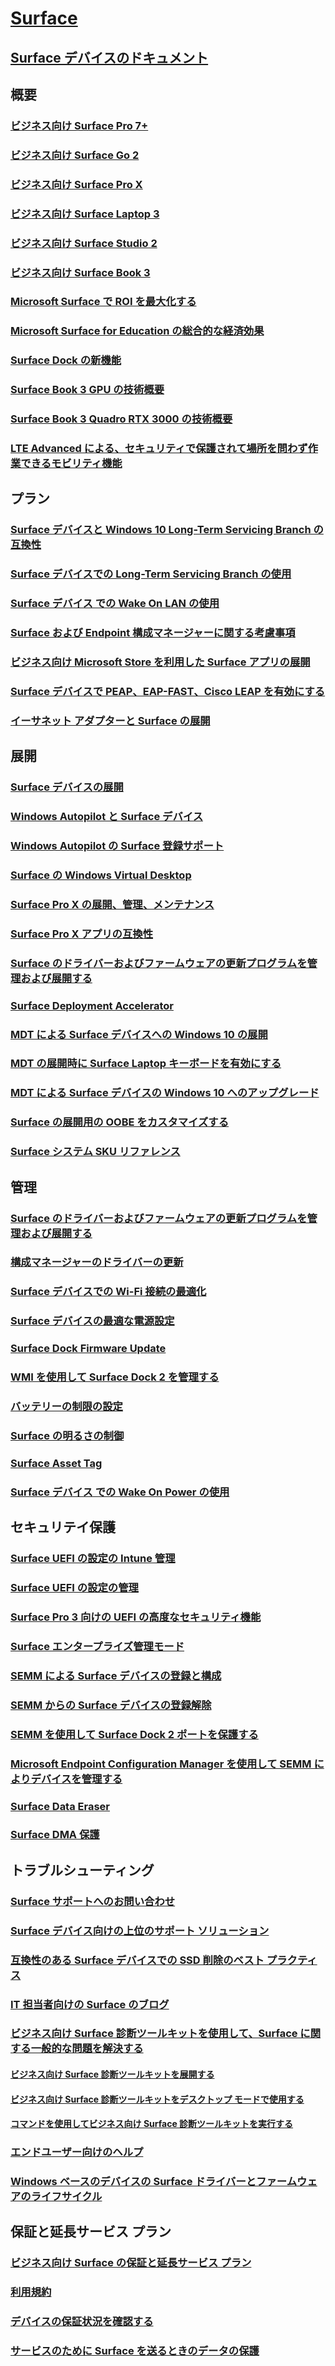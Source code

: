 # [Surface](index.yml)

## [Surface デバイスのドキュメント](get-started.yml)

## 概要

### [ビジネス向け Surface Pro 7+](https://www.microsoft.com/surface/business/surface-pro-7-plus)
### [ビジネス向け Surface Go 2](https://www.microsoft.com/surface/business/surface-go-2)
### [ビジネス向け Surface Pro X](https://www.microsoft.com/surface/business/surface-pro-x)
### [ビジネス向け Surface Laptop 3](https://www.microsoft.com/surface/business/surface-laptop-3)
### [ビジネス向け Surface Studio 2](https://www.microsoft.com/surface/business/surface-studio-2)
### [ビジネス向け Surface Book 3](https://www.microsoft.com/surface/business/surface-book-3)
### [Microsoft Surface で ROI を最大化する](forrester-tei-study.md)
### [Microsoft Surface for Education の総合的な経済効果](forrester-tei-edu-study.md)
### [Surface Dock の新機能](surface-dock-whats-new.md)
### [Surface Book 3 GPU の技術概要](surface-book-GPU-overview.md)
### [Surface Book 3 Quadro RTX 3000 の技術概要](surface-book-quadro.md)
### [LTE Advanced による、セキュリティで保護されて場所を問わず作業できるモビリティ機能](https://www.microsoft.com/surface/business/lte-laptops-and-tablets)

## プラン

### [Surface デバイスと Windows 10 Long-Term Servicing Branch の互換性](surface-device-compatibility-with-windows-10-ltsc.md)
### [Surface デバイスでの Long-Term Servicing Branch の使用](ltsb-for-surface.md)
### [Surface デバイス での Wake On LAN の使用](wake-on-lan-for-surface-devices.md)
### [Surface および Endpoint 構成マネージャーに関する考慮事項](considerations-for-surface-and-system-center-configuration-manager.md)
### [ビジネス向け Microsoft Store を利用した Surface アプリの展開](deploy-surface-app-with-windows-store-for-business.md)
### [Surface デバイスで PEAP、EAP-FAST、Cisco LEAP を有効にする](enable-peap-eap-fast-and-cisco-leap-on-surface-devices.md)
### [イーサネット アダプターと Surface の展開](ethernet-adapters-and-surface-device-deployment.md)

## 展開

### [Surface デバイスの展開](deploy.md)
### [Windows Autopilot と Surface デバイス](windows-autopilot-and-surface-devices.md)
### [Windows Autopilot の Surface 登録サポート](surface-autopilot-registration-support.md)
### [Surface の Windows Virtual Desktop](windows-virtual-desktop-surface.md)
### [Surface Pro X の展開、管理、メンテナンス](surface-pro-arm-app-management.md)
### [Surface Pro X アプリの互換性](surface-pro-arm-app-performance.md)
### [Surface のドライバーおよびファームウェアの更新プログラムを管理および展開する](manage-surface-driver-and-firmware-updates.md)
### [Surface Deployment Accelerator](microsoft-surface-deployment-accelerator.md)
### [MDT による Surface デバイスへの Windows 10 の展開](deploy-windows-10-to-surface-devices-with-mdt.md)
### [MDT の展開時に Surface Laptop キーボードを有効にする](enable-surface-keyboard-for-windows-pe-deployment.md)
### [MDT による Surface デバイスの Windows 10 へのアップグレード](upgrade-surface-devices-to-windows-10-with-mdt.md)
### [Surface の展開用の OOBE をカスタマイズする](customize-the-oobe-for-surface-deployments.md)
### [Surface システム SKU リファレンス](surface-system-sku-reference.md)

## 管理

### [Surface のドライバーおよびファームウェアの更新プログラムを管理および展開する](manage-surface-driver-and-firmware-updates.md)
### [構成マネージャーのドライバーの更新](manage-surface-driver-updates-configuration-manager.md)
### [Surface デバイスでの Wi-Fi 接続の最適化](surface-wireless-connect.md)
### [Surface デバイスの最適な電源設定](maintain-optimal-power-settings-on-Surface-devices.md)
### [Surface Dock Firmware Update](surface-dock-firmware-update.md)
### [WMI を使用して Surface Dock 2 を管理する](surface-dock2-wmi.md)
### [バッテリーの制限の設定](battery-limit.md)
### [Surface の明るさの制御](microsoft-surface-brightness-control.md)
### [Surface Asset Tag](assettag.md)
### [Surface デバイス での Wake On Power の使用](wake-on-power-for-surface.md)

## セキュリテイ保護

### [Surface UEFI の設定の Intune 管理](surface-manage-dfci-guide.md)
### [Surface UEFI の設定の管理](manage-surface-uefi-settings.md)
### [Surface Pro 3 向けの UEFI の高度なセキュリティ機能](advanced-uefi-security-features-for-surface-pro-3.md)
### [Surface エンタープライズ管理モード](surface-enterprise-management-mode.md)
### [SEMM による Surface デバイスの登録と構成](enroll-and-configure-surface-devices-with-semm.md)
### [SEMM からの Surface デバイスの登録解除](unenroll-surface-devices-from-semm.md)
### [SEMM を使用して Surface Dock 2 ポートを保護する](secure-surface-dock-ports-semm.md)
### [Microsoft Endpoint Configuration Manager を使用して SEMM によりデバイスを管理する](use-system-center-configuration-manager-to-manage-devices-with-semm.md)
### [Surface Data Eraser](microsoft-surface-data-eraser.md)
### [Surface DMA 保護](dma-protect.md)

## トラブルシューティング
### [Surface サポートへのお問い合わせ](contact-surface-support.md)
### [Surface デバイス向けの上位のサポート ソリューション](support-solutions-surface.md)
### [互換性のある Surface デバイスでの SSD 削除のベスト プラクティス](surface-ssd-removal-guide.md)
### [IT 担当者向けの Surface のブログ](https://techcommunity.microsoft.com/t5/surface-it-pro-blog/bg-p/SurfaceITPro)
### [ビジネス向け Surface 診断ツールキットを使用して、Surface に関する一般的な問題を解決する](surface-diagnostic-toolkit-for-business-intro.md)
#### [ビジネス向け Surface 診断ツールキットを展開する](surface-diagnostic-toolkit-business.md)
#### [ビジネス向け Surface 診断ツールキットをデスクトップ モードで使用する](surface-diagnostic-toolkit-desktop-mode.md)
#### [コマンドを使用してビジネス向け Surface 診断ツールキットを実行する](surface-diagnostic-toolkit-command-line.md)
### [エンドユーザー向けのヘルプ](https://support.microsoft.com/products/surface-devices)
### [Windows ベースのデバイスの Surface ドライバーとファームウェアのライフサイクル](surface-driver-firmware-lifecycle-support.md)

## 保証と延長サービス プラン
### [ビジネス向け Surface の保証と延長サービス プラン](https://www.microsoft.com/surface/business/warranty-service-offerings-and-support)
### [利用規約](https://support.microsoft.com/help/4493926/warranties-extended-service-plans-and-terms-conditions-for-your-device)
### [デバイスの保証状況を確認する](https://mybusinessservice.surface.com/)
### [サービスのために Surface を送るときのデータの保護](https://support.microsoft.com/help/4023508/surface-faq-protecting-your-data-service)